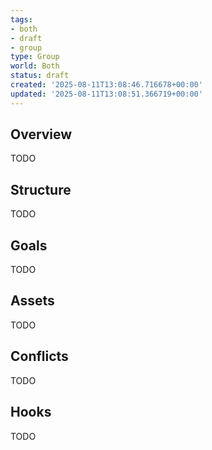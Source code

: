 ```yaml
---
tags:
- both
- draft
- group
type: Group
world: Both
status: draft
created: '2025-08-11T13:08:46.716678+00:00'
updated: '2025-08-11T13:08:51.366719+00:00'
---
```



## Overview

TODO
## Structure

TODO
## Goals

TODO
## Assets

TODO
## Conflicts

TODO
## Hooks

TODO
